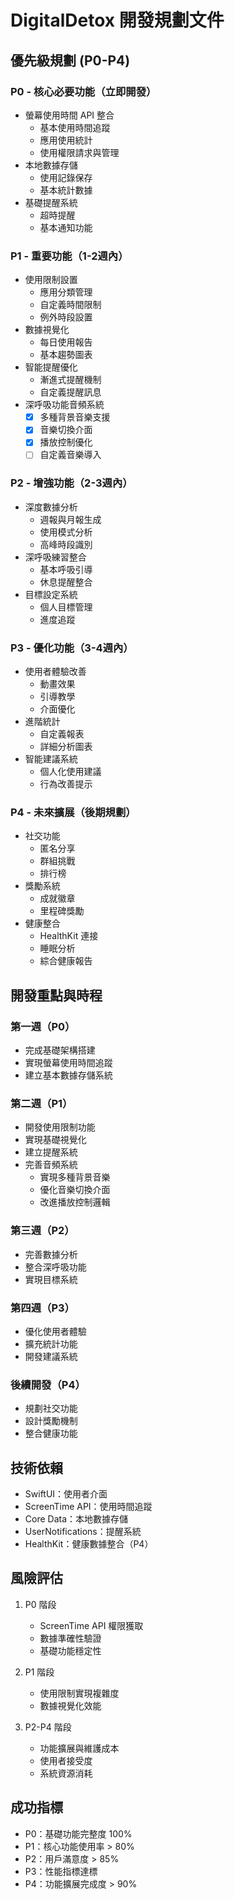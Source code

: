 # DigitalDetox 開發規劃文件

## 優先級規劃 (P0-P4)

### P0 - 核心必要功能（立即開發）
- 螢幕使用時間 API 整合
  - 基本使用時間追蹤
  - 應用使用統計
  - 使用權限請求與管理
- 本地數據存儲
  - 使用記錄保存
  - 基本統計數據
- 基礎提醒系統
  - 超時提醒
  - 基本通知功能

### P1 - 重要功能（1-2週內）
- 使用限制設置
  - 應用分類管理
  - 自定義時間限制
  - 例外時段設置
- 數據視覺化
  - 每日使用報告
  - 基本趨勢圖表
- 智能提醒優化
  - 漸進式提醒機制
  - 自定義提醒訊息
- 深呼吸功能音頻系統
  - [x] 多種背景音樂支援
  - [x] 音樂切換介面
  - [x] 播放控制優化
  - [ ] 自定義音樂導入

### P2 - 增強功能（2-3週內）
- 深度數據分析
  - 週報與月報生成
  - 使用模式分析
  - 高峰時段識別
- 深呼吸練習整合
  - 基本呼吸引導
  - 休息提醒整合
- 目標設定系統
  - 個人目標管理
  - 進度追蹤

### P3 - 優化功能（3-4週內）
- 使用者體驗改善
  - 動畫效果
  - 引導教學
  - 介面優化
- 進階統計
  - 自定義報表
  - 詳細分析圖表
- 智能建議系統
  - 個人化使用建議
  - 行為改善提示

### P4 - 未來擴展（後期規劃）
- 社交功能
  - 匿名分享
  - 群組挑戰
  - 排行榜
- 獎勵系統
  - 成就徽章
  - 里程碑獎勵
- 健康整合
  - HealthKit 連接
  - 睡眠分析
  - 綜合健康報告

## 開發重點與時程

### 第一週（P0）
- 完成基礎架構搭建
- 實現螢幕使用時間追蹤
- 建立基本數據存儲系統

### 第二週（P1）
- 開發使用限制功能
- 實現基礎視覺化
- 建立提醒系統
- 完善音頻系統
  - 實現多種背景音樂
  - 優化音樂切換介面
  - 改進播放控制邏輯

### 第三週（P2）
- 完善數據分析
- 整合深呼吸功能
- 實現目標系統

### 第四週（P3）
- 優化使用者體驗
- 擴充統計功能
- 開發建議系統

### 後續開發（P4）
- 規劃社交功能
- 設計獎勵機制
- 整合健康功能

## 技術依賴
- SwiftUI：使用者介面
- ScreenTime API：使用時間追蹤
- Core Data：本地數據存儲
- UserNotifications：提醒系統
- HealthKit：健康數據整合（P4）

## 風險評估
1. P0 階段
   - ScreenTime API 權限獲取
   - 數據準確性驗證
   - 基礎功能穩定性

2. P1 階段
   - 使用限制實現複雜度
   - 數據視覺化效能

3. P2-P4 階段
   - 功能擴展與維護成本
   - 使用者接受度
   - 系統資源消耗

## 成功指標
- P0：基礎功能完整度 100%
- P1：核心功能使用率 > 80%
- P2：用戶滿意度 > 85%
- P3：性能指標達標
- P4：功能擴展完成度 > 90%
